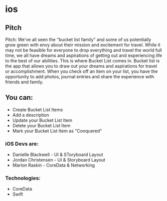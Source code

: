 # ios

## Pitch
Pitch: We've all seen the "bucket list family" and some of us potentially grow green with envy about their mission and excitement for travel. While it may not be feasible for everyone to drop everything and travel the world full time, we all have dreams and aspirations of getting out and experiencing life to the best of our abilities. This is where Bucket List comes in. Bucket list is the app that allows you to draw out your dreams and aspirations for travel or accomplishment. When you check off an item on your list, you have the opportunity to add photos, journal entries and share the experience with friends and family.

## You can:
- Create Bucket List Items
- Add a description
- Update your Bucket List Item
- Delete your Bucket List Item
- Mark your Bucket List Item as "Conquered"

### iOS Devs are:
- Danielle Blackwell - UI & SToryboard Layout
- Jordan Christensen - UI & Storyboard Layout
- Marlon Raskin - CoreData & Networking

### Technologies:
- CoreData
- Swift

